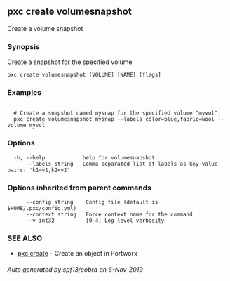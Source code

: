 ## pxc create volumesnapshot

Create a volume snapshot

### Synopsis

Create a snapshot for the specified volume

```
pxc create volumesnapshot [VOLUME] [NAME] [flags]
```

### Examples

```

  # Create a snapshot named mysnap for the specified volume "myvol":
  pxc create volumesnapshot mysnap --labels color=blue,fabric=wool --volume myvol
```

### Options

```
  -h, --help            help for volumesnapshot
      --labels string   Comma separated list of labels as key-value pairs: 'k1=v1,k2=v2'
```

### Options inherited from parent commands

```
      --config string    Config file (default is $HOME/.pxc/config.yml)
      --context string   Force context name for the command
      --v int32          [0-4] Log level verbosity
```

### SEE ALSO

* [pxc create](pxc_create.md)	 - Create an object in Portworx

###### Auto generated by spf13/cobra on 6-Nov-2019
